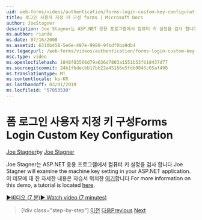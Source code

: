 ```yaml
---
uid: web-forms/videos/authentication/forms-login-custom-key-configuration
title: 로그인 사용자 지정 키 구성 forms | Microsoft Docs
author: JoeStagner
description: Joe Stagner는 ASP.NET 응용 프로그램에서 컴퓨터 키 설정을 검사 합니다. 이 데모에 대 한 자세한 내용은 자습서 커서가 여기 있습니다.
ms.author: riande
ms.date: 07/16/2008
ms.assetid: 6310b458-5e6e-497e-9989-9fbdf0ba9db4
msc.legacyurl: /web-forms/videos/authentication/forms-login-custom-key-configuration
msc.type: video
ms.openlocfilehash: 1848f83566d79a636d7803a1551b53fb18437d77
ms.sourcegitcommit: 24b1f6decbb17bb22a45166e5fdb0845c65af498
ms.translationtype: MT
ms.contentlocale: ko-KR
ms.lasthandoff: 03/01/2019
ms.locfileid: "57053530"
---
```

<a name="forms-login-custom-key-configuration"></a><span data-ttu-id="ac97e-104">폼 로그인 사용자 지정 키 구성</span><span class="sxs-lookup"><span data-stu-id="ac97e-104">Forms Login Custom Key Configuration</span></span>
====================
<span data-ttu-id="ac97e-105">[Joe Stagner](https://github.com/JoeStagner)</span><span class="sxs-lookup"><span data-stu-id="ac97e-105">by [Joe Stagner](https://github.com/JoeStagner)</span></span>

<span data-ttu-id="ac97e-106">Joe Stagner는 ASP.NET 응용 프로그램에서 컴퓨터 키 설정을 검사 합니다.</span><span class="sxs-lookup"><span data-stu-id="ac97e-106">Joe Stagner will examine the machine key setting in your ASP.NET application.</span></span> <span data-ttu-id="ac97e-107">이 데모에 대 한 자세한 내용은 자습서 위치한 [여기](../../overview/older-versions-security/introduction/forms-authentication-configuration-and-advanced-topics-vb.md)합니다.</span><span class="sxs-lookup"><span data-stu-id="ac97e-107">For more information on this demo, a tutorial is located [here](../../overview/older-versions-security/introduction/forms-authentication-configuration-and-advanced-topics-vb.md).</span></span>

[<span data-ttu-id="ac97e-108">&#9654;비디오 (7 분)</span><span class="sxs-lookup"><span data-stu-id="ac97e-108">&#9654; Watch video (7 minutes)</span></span>](https://channel9.msdn.com/Blogs/ASP-NET-Site-Videos/forms-login-custom-key-configuration)

> [!div class="step-by-step"]
> <span data-ttu-id="ac97e-109">[이전](asp-forms-login-relocation.md)
> [다음](add-custom-data-to-the-authentication-method.md)</span><span class="sxs-lookup"><span data-stu-id="ac97e-109">[Previous](asp-forms-login-relocation.md)
[Next](add-custom-data-to-the-authentication-method.md)</span></span>
